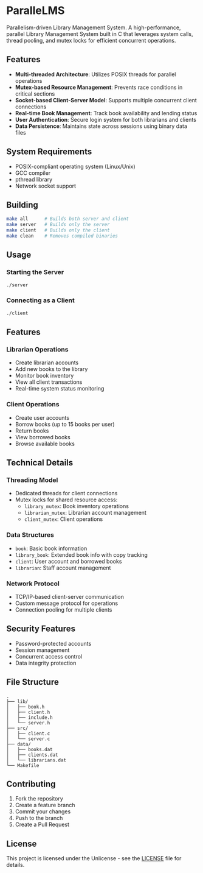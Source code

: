 # ParalleLMS
Parallelism-driven Library Management System.
A high-performance, parallel Library Management System built in C that leverages system calls, thread pooling, and mutex locks for efficient concurrent operations.

## Features

- **Multi-threaded Architecture**: Utilizes POSIX threads for parallel operations
- **Mutex-based Resource Management**: Prevents race conditions in critical sections
- **Socket-based Client-Server Model**: Supports multiple concurrent client connections
- **Real-time Book Management**: Track book availability and lending status
- **User Authentication**: Secure login system for both librarians and clients
- **Data Persistence**: Maintains state across sessions using binary data files

## System Requirements

- POSIX-compliant operating system (Linux/Unix)
- GCC compiler
- pthread library
- Network socket support

## Building

```bash
make all      # Builds both server and client
make server   # Builds only the server
make client   # Builds only the client
make clean    # Removes compiled binaries
```

## Usage

### Starting the Server

```bash
./server
```

### Connecting as a Client

```bash
./client
```

## Features

### Librarian Operations

- Create librarian accounts
- Add new books to the library
- Monitor book inventory
- View all client transactions
- Real-time system status monitoring

### Client Operations

- Create user accounts
- Borrow books (up to 15 books per user)
- Return books
- View borrowed books
- Browse available books

## Technical Details

### Threading Model

- Dedicated threads for client connections
- Mutex locks for shared resource access:
  - `library_mutex`: Book inventory operations
  - `librarian_mutex`: Librarian account management
  - `client_mutex`: Client operations

### Data Structures

- `book`: Basic book information
- `library_book`: Extended book info with copy tracking
- `client`: User account and borrowed books
- `librarian`: Staff account management

### Network Protocol

- TCP/IP-based client-server communication
- Custom message protocol for operations
- Connection pooling for multiple clients

## Security Features

- Password-protected accounts
- Session management
- Concurrent access control
- Data integrity protection

## File Structure

```
.
├── lib/
│   ├── book.h
│   ├── client.h
│   ├── include.h
│   └── server.h
├── src/
│   ├── client.c
│   └── server.c
├── data/
│   ├── books.dat
│   ├── clients.dat
│   └── librarians.dat
└── Makefile
```

## Contributing

1. Fork the repository
2. Create a feature branch
3. Commit your changes
4. Push to the branch
5. Create a Pull Request

## License

This project is licensed under the Unlicense - see the [LICENSE](LICENSE) file for details.
